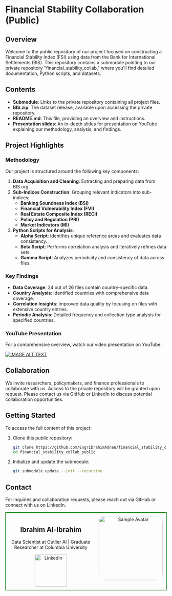 # Financial Stability Collaboration (Public)

## Overview

Welcome to the public repository of our project focused on constructing a Financial Stability Index (FSI) using data from the Bank for International Settlements (BIS). This repository contains a submodule pointing to our private repository "financial_stability_collab," where you'll find detailed documentation, Python scripts, and datasets.

## Contents

- **Submodule**: Links to the private repository containing all project files.
- **BIS.zip**: The dataset release, available upon accessing the private repository.
- **README.md**: This file, providing an overview and instructions.
- **Presentation slides**: An in-depth slides for presentation on YouTube explaining our methodology, analysis, and findings.

## Project Highlights

### Methodology

Our project is structured around the following key components:

1. **Data Acquisition and Cleaning**: Extracting and preparing data from BIS.org.
2. **Sub-Indices Construction**: Grouping relevant indicators into sub-indices:
   - **Banking Soundness Index (BSI)**
   - **Financial Vulnerability Index (FVI)**
   - **Real Estate Composite Index (RECI)**
   - **Policy and Regulation (PRI)**
   - **Market Indicators (MI)**
3. **Python Scripts for Analysis**:
   - **Alpha Script**: Identifies unique reference areas and evaluates data consistency.
   - **Beta Script**: Performs correlation analysis and iteratively refines data sets.
   - **Gamma Script**: Analyzes periodicity and consistency of data across files.

### Key Findings

- **Data Coverage**: 24 out of 26 files contain country-specific data.
- **Country Analysis**: Identified countries with comprehensive data coverage.
- **Correlation Insights**: Improved data quality by focusing on files with extensive country entries.
- **Periodic Analysis**: Detailed frequency and collection type analysis for specified countries.

### YouTube Presentation

For a comprehensive overview, watch our video presentation on YouTube:

[![IMAGE ALT TEXT](https://github.com/user-attachments/assets/4ee018dc-b64d-45e7-8eb9-3992b24088a9)](https://www.youtube.com/watch?v=Vu8HX1l7SfQ)


## Collaboration

We invite researchers, policymakers, and finance professionals to collaborate with us. Access to the private repository will be granted upon request. Please contact us via GitHub or LinkedIn to discuss potential collaboration opportunities.

## Getting Started

To access the full content of this project:

1. Clone this public repository:
   ```bash
   git clone https://github.com/EngrIbrahimAdnan/financial_stability_collab_public.git
   cd financial_stability_collab_public
   ```
2. Initialize and update the submodule:
   ```bash
   git submodule update --init --recursive
   ```

## Contact

For inquiries and collaboration requests, please reach out via GitHub or connect with us on LinkedIn.

<div align="center">
  <div style="display: flex; border: 2px solid green; justify-content: center;">
    <div style="padding: 10px;">
      <h2><strong>Ibrahim Al-Ibrahim</strong></h2>
      <p>Data Scientist at Outlier AI | Graduate Researcher at Columbia University</p>
<a href="https://www.linkedin.com/in/iaai/"><img src="https://img.shields.io/badge/LinkedIn-Connect-blue?style=flat-square&logo=linkedin" alt="LinkedIn" style="width: 100px;"></a>
    </div>
    <div style="padding: 10px;">
      <img src="https://github.com/EngrIbrahimAdnan/xrd-analysis/assets/123921774/beaf6dd6-d0c1-4979-b3f0-d4fd5df7d6f6" alt="Sample Avatar" width="200" style="border-radius: 10%;">
    </div>
  </div>
</div>

